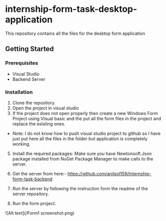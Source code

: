 # internship-form-task-desktop-application
This repository contains all the files for the desktop form application

## Getting Started

### Prerequisites

- Visual Studio
- Backend Server

### Installation

1. Clone the repository.
2. Open the project in visual studio
3. If the project does not open properly then create a new Windows Form Project using Visual basic and the put all the form files in the project and replace the existing ones.
- Note: I do not know how to push visual studio project to github so I have just put here all the files in the folder but application is completely working.
5. Install the required packages:
   Make sure you have Newtonsoft.Json package installed from NuGet Package Manager to make calls to the server.

6. Get the server from here:- https://github.com/anilsol159/Internship-form-task-backend
7. Run the server by following the instruction form the readme of the server repository.
8. Run the form project.

![Alt text](/Form1 screenshot.png)
